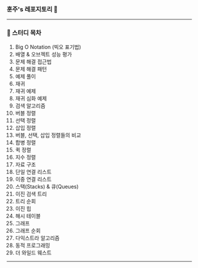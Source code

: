 ### 훈주's 레포지토리 🥑

---

### 📄 스터디 목차

1. Big O Notation (빅오 표기법)
2. 배열 & 오브젝트 성능 평가
3. 문제 해결 접근법
4. 문제 해결 패턴
5. 예제 풀이
6. 재귀
7. 재귀 예제
8. 재귀 심화 예제
9. 검색 알고리즘
10. 버블 정렬
11. 선택 정렬
12. 삽입 정렬
13. 버블, 선택, 삽입 정렬들의 비교
14. 합병 정렬
15. 퀵 정렬
16. 지수 정렬
17. 자료 구조
18. 단일 연결 리스트
19. 이중 연결 리스트
20. 스택(Stacks) & 큐(Queues)
21. 이진 검색 트리
22. 트리 순회
23. 이진 힙
24. 해시 테이블
25. 그래프
26. 그래프 순회
27. 다익스트라 알고리즘
28. 동적 프로그래밍
29. 더 와일드 웨스트

---
